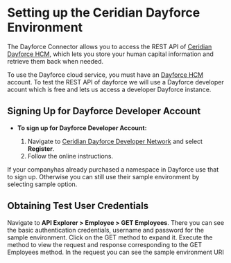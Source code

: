 # Setting up the Ceridian Dayforce Environment

The Dayforce Connector allows you to access the REST API of 
[Ceridian Dayforce HCM](https://www.ceridian.com/products/dayforce), 
which lets you store your human capital information and retrieve them back when needed. 

To use the Dayforce cloud service, you must have an [Dayforce HCM](https://www.dayforcehcm.com) account. 
To test the REST API of dayforce we will use a Dayforce developer acount which is free and lets us access a 
developer Dayforce instance.

## Signing Up for Dayforce Developer Account

* **To sign up for Dayforce Developer Account:**

    1. Navigate to [Ceridian Dayforce Developer Network](https://developers.dayforce.com) and select **Register**.
    2. Follow the online instructions.

If your companyhas already purchased a namespace in Dayforce use that to sign up. Otherwise you can still use their 
sample environment by selecting sample option.

## Obtaining Test User Credentials

Navigate to **API Explorer > Employee > GET Employees**. There you can see the basic authentication credentials, 
username and password for the sample environment. Click on the GET method to expand it. Execute the method to view the 
request and response corresponding to the GET Employees method. In the request you can see the sample environment URI
